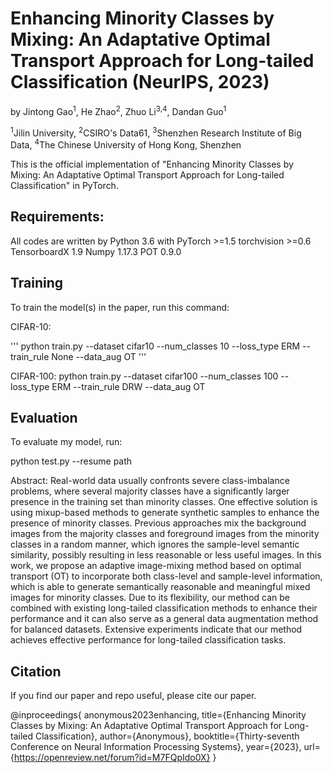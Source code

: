 # Enhancing Minority Classes by Mixing: An Adaptative Optimal Transport Approach for Long-tailed Classification (NeurIPS, 2023)

by Jintong Gao<sup>1</sup>, He Zhao<sup>2</sup>, Zhuo Li<sup>3,4</sup>, Dandan Guo<sup>1</sup>

<sup>1</sup>Jilin University, <sup>2</sup>CSIRO's Data61, <sup>3</sup>Shenzhen Research Institute of Big Data, <sup>4</sup>The Chinese University of Hong Kong, Shenzhen

This is the official implementation of "Enhancing Minority Classes by Mixing: An Adaptative Optimal Transport Approach for Long-tailed Classification" in PyTorch.

## Requirements:

All codes are written by Python 3.6 with PyTorch >=1.5  torchvision >=0.6  TensorboardX 1.9  Numpy 1.17.3  POT 0.9.0

## Training

To train the model(s) in the paper, run this command:

CIFAR-10:

'''
python train.py --dataset cifar10 --num_classes 10 --loss_type ERM --train_rule None --data_aug OT
'''

CIFAR-100:
python train.py --dataset cifar100 --num_classes 100 --loss_type ERM --train_rule DRW --data_aug OT

## Evaluation

To evaluate my model, run:

python test.py --resume path 

Abstract: Real-world data usually confronts severe class-imbalance problems, where several majority classes have a significantly larger presence in the training set than minority classes. One effective solution is using mixup-based methods to generate synthetic samples to enhance the presence of minority classes. Previous approaches mix the background images from the majority classes and foreground images from the minority classes in a random manner, which ignores the sample-level semantic similarity, possibly resulting in less reasonable or less useful images. In this work, we propose an adaptive image-mixing method based on optimal transport (OT) to incorporate both class-level and sample-level information, which is able to generate semantically reasonable and meaningful mixed images for minority classes. Due to its flexibility, our method can be combined with existing long-tailed classification methods to enhance their performance and it can also serve as a general data augmentation method for balanced datasets. Extensive experiments indicate that our method achieves effective performance for long-tailed classification tasks.

## Citation

If you find our paper and repo useful, please cite our paper.

@inproceedings{
anonymous2023enhancing,
title={Enhancing Minority Classes by Mixing: An Adaptative Optimal Transport Approach for Long-tailed Classification},
author={Anonymous},
booktitle={Thirty-seventh Conference on Neural Information Processing Systems},
year={2023},
url={https://openreview.net/forum?id=M7FQpIdo0X}
}
